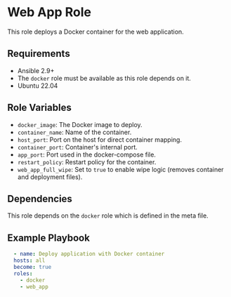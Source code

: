 # Web App Role

   This role deploys a Docker container for the web application.

## Requirements

- Ansible 2.9+
- The `docker` role must be available as this role depends on it.
- Ubuntu 22.04

## Role Variables

- `docker_image`: The Docker image to deploy.
- `container_name`: Name of the container.
- `host_port`: Port on the host for direct container mapping.
- `container_port`: Container's internal port.
- `app_port`: Port used in the docker-compose file.
- `restart_policy`: Restart policy for the container.
- `web_app_full_wipe`: Set to `true` to enable wipe logic (removes container and deployment files).

## Dependencies

This role depends on the `docker` role which is defined in the meta file.

## Example Playbook

```yaml
  - name: Deploy application with Docker container
  hosts: all
  become: true
  roles:
    - docker
    - web_app
```
